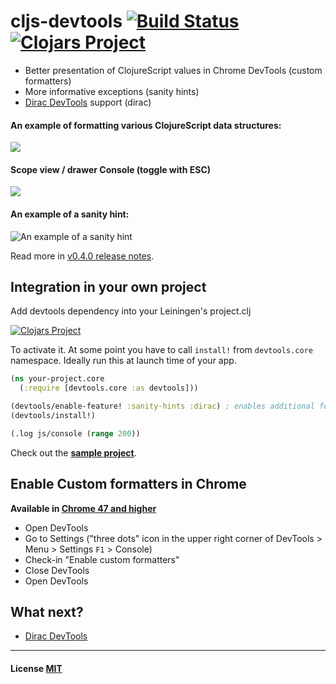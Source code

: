 # cljs-devtools [![Build Status](https://travis-ci.org/binaryage/cljs-devtools.svg)](https://travis-ci.org/binaryage/cljs-devtools) [![Clojars Project](https://img.shields.io/clojars/v/binaryage/devtools.svg)](https://clojars.org/binaryage/devtools)

* Better presentation of ClojureScript values in Chrome DevTools (custom formatters)
* More informative exceptions (sanity hints)
* [Dirac DevTools](https://github.com/binaryage/dirac) support (dirac)

#### An example of formatting various ClojureScript data structures:

![](https://dl.dropboxusercontent.com/u/559047/cljs-devtools-sample-full.png)

#### Scope view / drawer Console (toggle with ESC)

![](https://dl.dropboxusercontent.com/u/559047/cljs-devtools-scope.png)

#### An example of a sanity hint:

![An example of a sanity hint](https://dl.dropboxusercontent.com/u/559047/cljs-devtools-sanity-hint.png)

Read more in [v0.4.0 release notes](https://github.com/binaryage/cljs-devtools/releases/tag/v0.4.0).

## Integration in your own project

Add devtools dependency into your Leiningen's project.clj

[![Clojars Project](https://img.shields.io/clojars/v/binaryage/devtools.svg)](https://clojars.org/binaryage/devtools)

To activate it. At some point you have to call `install!` from `devtools.core` namespace. Ideally run this at launch time of your app.

```clojure
(ns your-project.core
  (:require [devtools.core :as devtools]))

(devtools/enable-feature! :sanity-hints :dirac) ; enables additional features, :custom-formatters is enabled by default
(devtools/install!)

(.log js/console (range 200))
```

Check out the **[sample project](https://github.com/binaryage/cljs-devtools-sample)**.

## Enable Custom formatters in Chrome

**Available in [Chrome 47 and higher](http://googlechromereleases.blogspot.cz/2015/12/stable-channel-update.html)**

  * Open DevTools
  * Go to Settings ("three dots" icon in the upper right corner of DevTools > Menu > Settings `F1` > Console)
  * Check-in "Enable custom formatters"
  * Close DevTools
  * Open DevTools

## What next?

  * [Dirac DevTools](https://github.com/binaryage/dirac)

---

#### License [MIT](https://raw.githubusercontent.com/binaryage/cljs-devtools/master/LICENSE.txt)